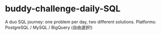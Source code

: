 # buddy-challenge-daily-SQL
A duo SQL journey: one problem per day, two different solutions.   Platforms: PostgreSQL / MySQL / BigQuery (自由選択!)
